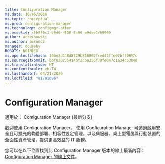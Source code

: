 ```yaml
---
title: Configuration Manager
ms.date: 10/06/2016
ms.topic: conceptual
ms.prod: configuration-manager
ms.technology: configmgr-other
ms.assetid: c8b8f6c1-b8d6-4528-8a06-e9dee1d68969
author: aczechowski
ms.author: aaroncz
manager: dougeby
ROBOTS: NOINDEX
ms.openlocfilehash: 16be2d118d8529b816862fced43ffe07bff0697c
ms.sourcegitcommit: bbf820c35414bf2cba356f30fe047c1a34c5384d
ms.translationtype: HT
ms.contentlocale: zh-TW
ms.lasthandoff: 04/21/2020
ms.locfileid: "81701096"
---
```

# <a name="configuration-manager"></a>Configuration Manager

適用於：  Configuration Manager (最新分支)

歡迎使用 Configuration Manager。 使用 Configuration Manager 可透過啟用安全且可擴充的軟體部署、相容性設定管理，以及伺服器、桌上型電腦與行動裝置的全面性資產管理，提供更高效益的 IT 服務。  

您可以在以下位置找到此 Configuration Manager 版本的線上最新內容：[Configuration Manager 的線上文件](https://docs.microsoft.com/configmgr)。
